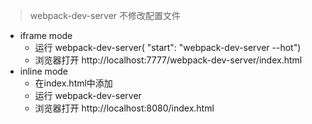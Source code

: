 > webpack-dev-server  不修改配置文件

- iframe mode
  - 运行 webpack-dev-server( "start": "webpack-dev-server --hot")
  - 浏览器打开 http://localhost:7777/webpack-dev-server/index.html
- inline mode
  - 在index.html中添加
    <script src="http://localhost:7777/webpack-dev-server.js"></script>
  - 运行 webpack-dev-server
  - 浏览器打开 http://localhost:8080/index.html
